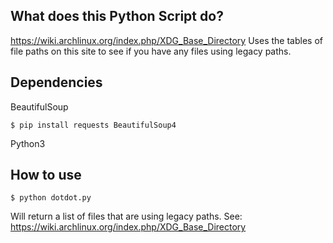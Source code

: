 ## What does this Python Script do?
https://wiki.archlinux.org/index.php/XDG_Base_Directory 
Uses the tables of file paths on this site to see if you have any files using legacy paths.

## Dependencies
BeautifulSoup
```
$ pip install requests BeautifulSoup4
```

Python3


## How to use
```
$ python dotdot.py
```
Will return a list of files that are using legacy paths.
See: https://wiki.archlinux.org/index.php/XDG_Base_Directory

